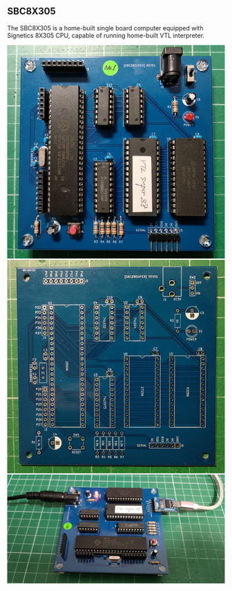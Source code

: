 ## SBC8X305
The SBC8X305 is a home-built single board computer equipped with Signetics 8X305 CPU, capable of running home-built VTL interpreter.

![](https://github.com/omodakakuwai/SBCZ8SUPER/blob/main/images/SBCZ8SUPER_03.jpg)
![](https://github.com/omodakakuwai/SBCZ8SUPER/blob/main/images/SBCZ8SUPER_02.jpg)
![](https://github.com/omodakakuwai/SBCZ8SUPER/blob/main/images/SBCZ8SUPER_04.jpg)
